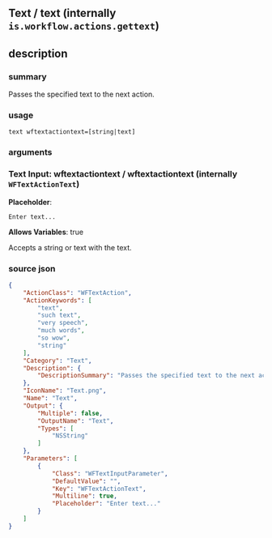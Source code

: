 
## Text / text (internally `is.workflow.actions.gettext`)



## description
### summary
Passes the specified text to the next action.


### usage
`text wftextactiontext=[string|text]`

### arguments
### Text Input: wftextactiontext / wftextactiontext (internally `WFTextActionText`)
**Placeholder**:
```
Enter text...
```
**Allows Variables**: true



Accepts a string 
or text
with the text.

### source json

```json
{
	"ActionClass": "WFTextAction",
	"ActionKeywords": [
		"text",
		"such text",
		"very speech",
		"much words",
		"so wow",
		"string"
	],
	"Category": "Text",
	"Description": {
		"DescriptionSummary": "Passes the specified text to the next action."
	},
	"IconName": "Text.png",
	"Name": "Text",
	"Output": {
		"Multiple": false,
		"OutputName": "Text",
		"Types": [
			"NSString"
		]
	},
	"Parameters": [
		{
			"Class": "WFTextInputParameter",
			"DefaultValue": "",
			"Key": "WFTextActionText",
			"Multiline": true,
			"Placeholder": "Enter text..."
		}
	]
}
```
